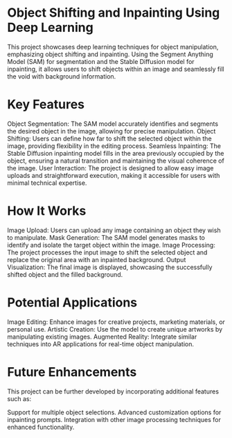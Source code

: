 # Object Shifting and Inpainting Using Deep Learning
This project showcases deep learning techniques for object manipulation, emphasizing object shifting and inpainting. Using the Segment Anything Model (SAM) for segmentation and the Stable Diffusion model for inpainting, it allows users to shift objects within an image and seamlessly fill the void with background information.

# Key Features
Object Segmentation: The SAM model accurately identifies and segments the desired object in the image, allowing for precise manipulation.
Object Shifting: Users can define how far to shift the selected object within the image, providing flexibility in the editing process.
Seamless Inpainting: The Stable Diffusion inpainting model fills in the area previously occupied by the object, ensuring a natural transition and maintaining the visual coherence of the image.
User Interaction: The project is designed to allow easy image uploads and straightforward execution, making it accessible for users with minimal technical expertise.

# How It Works
Image Upload: Users can upload any image containing an object they wish to manipulate.
Mask Generation: The SAM model generates masks to identify and isolate the target object within the image.
Image Processing: The project processes the input image to shift the selected object and replace the original area with an inpainted background.
Output Visualization: The final image is displayed, showcasing the successfully shifted object and the filled background.

# Potential Applications
Image Editing: Enhance images for creative projects, marketing materials, or personal use.
Artistic Creation: Use the model to create unique artworks by manipulating existing images.
Augmented Reality: Integrate similar techniques into AR applications for real-time object manipulation.

# Future Enhancements
This project can be further developed by incorporating additional features such as:

Support for multiple object selections.
Advanced customization options for inpainting prompts.
Integration with other image processing techniques for enhanced functionality.
